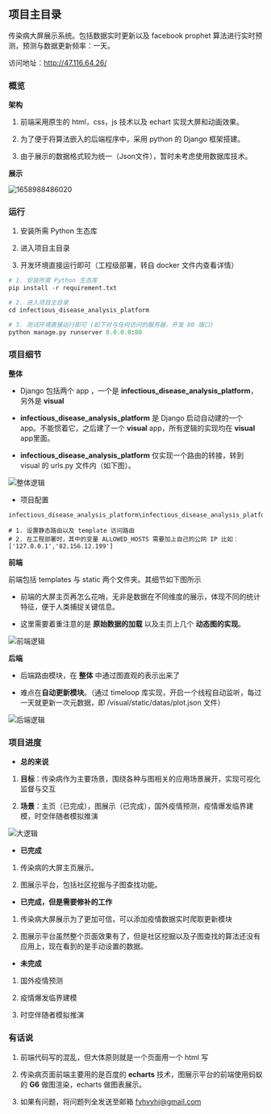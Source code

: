 ## 项目主目录

传染病大屏展示系统。包括数据实时更新以及 facebook prophet 算法进行实时预测，预测与数据更新频率：一天。

访问地址：http://47.116.64.26/

### 概览

**架构**

1. 前端采用原生的 html，css，js 技术以及 echart 实现大屏和动画效果。 



2. 为了便于将算法嵌入的后端程序中，采用 python 的 Django 框架搭建。

   

3. 由于展示的数据格式较为统一（Json文件），暂时未考虑使用数据库技术。

**展示**

![1658988486020](https://raw.githubusercontent.com/liuyishoua/infectious_disease_analysis_platform/master/images/docker/infectious/1.png)

### 运行

1. 安装所需 Python 生态库

   

2. 进入项目主目录

   

3. 开发环境直接运行即可（工程级部署，转自 docker 文件内查看详情）

```python
# 1. 安装所需 Python 生态库
pip install -r requirement.txt

# 2. 进入项目主目录
cd infectious_disease_analysis_platform

# 3. 测试环境直接运行即可 (如下对与任何访问的服务器，开发 80 端口)
python manage.py runserver 0.0.0.0:80
```

### 项目细节

**整体**

* Django 包括两个 app ，一个是 **infectious_disease_analysis_platform**，另外是 **visual** 

  

* **infectious_disease_analysis_platform** 是 Django 启动自动建的一个 app。不能惯着它，之后建了一个 **visual** app，所有逻辑的实现均在 **visual** app里面。

  

* **infectious_disease_analysis_platform** 仅实现一个路由的转接，转到 visual 的 urls.py 文件内（如下图）。

![整体逻辑](https://raw.githubusercontent.com/liuyishoua/infectious_disease_analysis_platform/master/images/docker/infectious/zhengti.png)

- 项目配置

```shell
infectious_disease_analysis_platform\infectious_disease_analysis_platform\settings.py

# 1. 设置静态路由以及 template 访问路由
# 2. 在工程部署时，其中的变量 ALLOWED_HOSTS 需要加上自己的公网 IP 比如：['127.0.0.1','82.156.12.199']
```

**前端**

前端包括 templates 与 static 两个文件夹。其细节如下图所示


* 前端的大屏主页再怎么花哨，无非是数据在不同维度的展示，体现不同的统计特征，便于人类捕捉关键信息。

  

* 这里需要着重注意的是 **原始数据的加载** 以及主页上几个 **动态图的实现**。

![前端逻辑](https://raw.githubusercontent.com/liuyishoua/infectious_disease_analysis_platform/master/images/docker/infectious/houduan.png)



**后端**

* 后端路由模块，在 **整体** 中通过图直观的表示出来了

  

* 难点在**自动更新模块**。（通过 timeloop 库实现，开启一个线程自动监听，每过一天就更新一次元数据，即 /visual/static/datas/plot.json 文件）

![后端逻辑](https://raw.githubusercontent.com/liuyishoua/infectious_disease_analysis_platform/master/images/docker/infectious/qianduan.png)

### 项目进度
* **总的来说**

1. **目标**：传染病作为主要场景，围绕各种与图相关的应用场景展开，实现可视化监督与交互

2. **场景**：主页（已完成），图展示（已完成），国外疫情预测，疫情爆发临界建模，时空伴随者模拟推演

![大逻辑](https://raw.githubusercontent.com/liuyishoua/infectious_disease_analysis_platform/master/images/docker/infectious/all_logic.png)


* **已完成**

1. 传染病的大屏主页展示。

2. 图展示平台，包括社区挖掘与子图查找功能。



* **已完成，但是需要修补的工作**

1. 传染病大屏展示为了更加可信，可以添加疫情数据实时爬取更新模块

2. 图展示平台虽然整个页面效果有了，但是社区挖掘以及子图查找的算法还没有应用上，现在看到的是手动设置的数据。



* **未完成**

1. 国外疫情预测

2. 疫情爆发临界建模

3. 时空伴随者模拟推演

### 有话说

1. 前端代码写的混乱，但大体原则就是一个页面用一个 html 写

2. 传染病页面前端主要用的是百度的 **echarts** 技术，图展示平台的前端使用蚂蚁的 **G6** 做图渲染，echarts 做图表展示。

3. 如果有问题，将问题列全发送至邮箱 fyhvyhj@gmail.com




